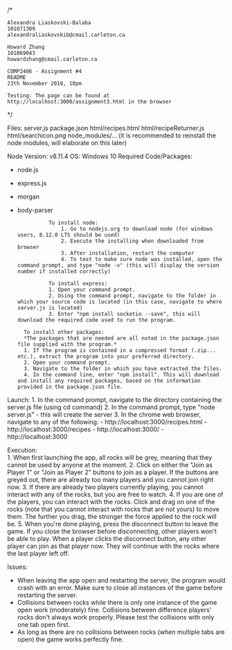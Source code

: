 /*

	Alexandra Liaskovski-Balaba
	101071309
	alexandraliaskovskib@cmail.carleton.ca
	
	Howard Zhang
	101069043
	howardzhang@cmail.carleton.ca
	
	COMP2406 - Assignment #4
	README
	23th November 2018, 10pm
	
	Testing: The page can be found at http://localhost:3000/assignment3.html in the browser
	
*/

Files:			server.js
            package.json
				html/recipes.html
				html/recipeReturner.js
        html/searchicon.png
				node_modules/... (it is recommended to reinstall the node modules, will elaborate on this later)
				
Node Version:	v8.11.4
OS:				Windows 10
Required Code/Packages:	
- node.js
- express.js
- morgan
- body-parser

				To install node:
					1. Go to nodejs.org to download node (for windows users, 8.12.0 LTS should be used)
					2. Execute the installing when downloaded from browser
					3. After installation, restart the computer
					4. To test to make sure node was installed, open the command prompt, and type "node -v" (this will display the version number if installed correctly)
					
				To install express:
				1. Open your command prompt.
				2. Using the command prompt, navigate to the folder in which your source code is located (in this case, navigate to where server.js is located)
				3. Enter "npm install socketio --save", this will download the required code used to run the program.
        
        To install other packages:
        *The packages that are needed are all noted in the package.json file supplied with the program.*
        1. If the program is contained in a compressed format (.zip... etc.), extract the program into your preferred directory.
        2. Open your command prompt.
        3. Navigate to the folder in which you have extracted the files.
        4. In the command line, enter "npm install". This will download and install any required packages, based on the information provided in the package.json file.
				

Launch:			1. In the command prompt, navigate to the directory containing the server.js file (using cd command)
				2. In the command prompt, type "node server.js" - this will create the server
				3. In the chrome web browser, navigate to any of the following:
            - http://localhost:3000/recipes.html
            - http://localhost:3000/recipes
            - http://localhost:3000/
            - http://localhost:3000

Execution:			
			1. When first launching the app, all rocks will be grey, meaning that they cannot be used by anyone at the moment.
			2. Click on either the "Join as Player 1" or "Join as Player 2" buttons to join as a player. If the buttons are greyed out, there are already too many players and you cannot join right now.
			3. If there are already two players currently playing, you cannot interact with any of the rocks, but you are free to watch.
			4. If you are one of the players, you can interact with the rocks. Click and drag on one of the rocks (note that you cannot interact with rocks that are not yours) to move them. The further you drag, the stronger the force applied to the rock will be.
			5. When you're done playing, press the disconnect button to leave the game. If you close the browser before disconnecting, other players won't be able to play. When a player clicks the disconnect button, any other player can join as that player now. They will continue with the rocks where the last player left off. 

Issues:
- When leaving the app open and restarting the server, the program would crash with an error. Make sure to close all instances of the game before restarting the server.
- Collisions between rocks while there is only one instance of the game open work (moderately) fine. Collisions between difference players' rocks don't always work properly. Please test the collisions with only one tab open first. 
- As long as there are no collisions between rocks (when multiple tabs are open) the game works perfectly fine. 
